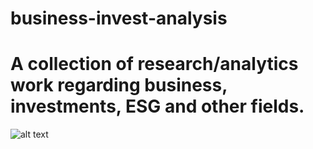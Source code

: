 # business-invest-analysis

# A collection of research/analytics work regarding business, investments, ESG and other fields.


![alt text](https://www.dnv.com/Images/image%20leaflet%201000x500_tcm8-185922.jpg)
